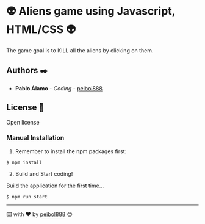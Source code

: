 # 👽 Aliens game using Javascript, HTML/CSS 👽

The game goal is to KILL all the aliens by clicking on them.

## Authors ✒️

* **Pablo Álamo** - *Coding* - [peibol888](https://github.com/peibol888)

## License 📄

Open license

### Manual Installation

1) Remember to install the npm packages first:
```
$ npm install
```

2) Build and Start coding!

Build the application for the first time...

```
$ npm run start
```

---
⌨️ with ❤️ by [peibol888](https://github.com/peibol888) 😊
